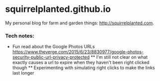 # squirrelplanted.github.io

My personal blog for farm and garden things: http://squirrelplanted.com.

### Tech notes:
 * Fun read about the Google Photos URLs https://www.theverge.com/2015/6/23/8830977/google-photos-security-public-url-privacy-protected
 ** I'm still not clear on what exactly causes a url to expire when they haven't been right clicked though
 ** Experimenting with simulating right clicks to make the links last longer